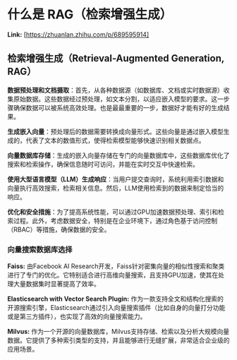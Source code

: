# 什么是 RAG（检索增强生成）



 **Link:** [https://zhuanlan.zhihu.com/p/689595914]

## 检索增强生成（Retrieval-Augmented Generation, RAG）  

  
**数据预处理和文档摄取**：首先，从各种数据源（如数据库、文档或实时数据源）收集原始数据。这些数据经过预处理，如文本分割，以适应嵌入模型的要求。这一步骤确保数据可以被系统高效处理。也是最最重要的一步，数据好才能有好的生成结果。

**生成嵌入向量**：预处理后的数据需要转换成向量形式。这些向量是通过嵌入模型生成的，代表了文本的数值形式，使得检索模型能够快速识别相关数据点。

**向量数据库存储**：生成的嵌入向量存储在专门的向量数据库中，这些数据库优化了搜索和检索操作，确保信息随时可访问，并能在实时交互中快速检索。

**使用大型语言模型（LLM）生成响应**：当用户提交查询时，系统利用索引数据和向量执行高效搜索，检索相关信息。然后，LLM使用检索到的数据来制定恰当的响应。

**优化和安全措施**：为了提高系统性能，可以通过GPU加速数据预处理、索引和检索过程。此外，考虑数据安全，特别是在企业环境下，通过角色基于访问控制（RBAC）等措施，确保数据的安全。

### 向量搜索数据库选择  

**Faiss:** 由Facebook AI Research开发，Faiss针对密集向量的相似性搜索和聚类进行了专门的优化。它特别适合进行高维向量搜索，且支持GPU加速，使其在处理大量数据集时显著提高了效率。

**Elasticsearch with Vector Search Plugin:** 作为一款支持全文和结构化搜索的开源搜索引擎，Elasticsearch通过引入向量搜索插件（比如自身的向量打分功能或是第三方插件），也实现了高效的向量搜索能力。

**Milvus:** 作为一个开源的向量数据库，Milvus支持存储、检索以及分析大规模向量数据。它提供了多种索引类型的支持，并且能够进行无缝扩展，非常适合企业级的应用场景。

